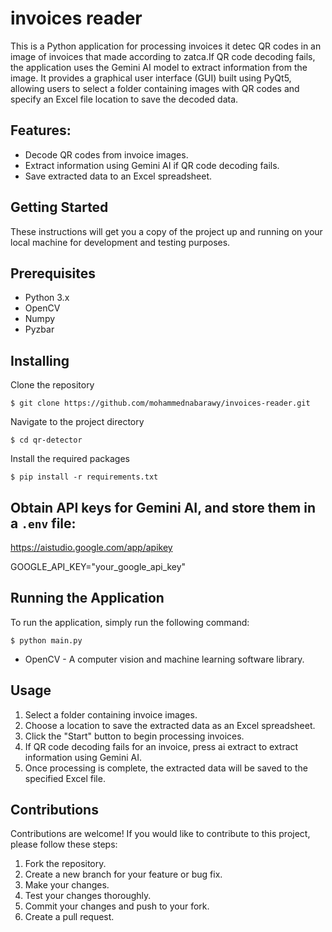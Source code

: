 # invoices reader

This is a Python application for processing invoices it detec QR codes in an image of invoices that made according to zatca.If QR code decoding fails, the application uses the Gemini AI model to extract information from the image. It provides a graphical user interface (GUI) built using PyQt5, allowing users to select a folder containing images with QR codes and specify an Excel file location to save the decoded data.

## Features:

- Decode QR codes from invoice images.
- Extract information using Gemini AI if QR code decoding fails.
- Save extracted data to an Excel spreadsheet.

## Getting Started

These instructions will get you a copy of the project up and running on your local machine for development and testing purposes.

## Prerequisites

- Python 3.x
- OpenCV
- Numpy
- Pyzbar

## Installing

Clone the repository

```
$ git clone https://github.com/mohammednabarawy/invoices-reader.git
```

Navigate to the project directory

```
$ cd qr-detector

```

Install the required packages

```
$ pip install -r requirements.txt
```

## Obtain API keys for Gemini AI, and store them in a `.env` file:

https://aistudio.google.com/app/apikey

GOOGLE_API_KEY="your_google_api_key"

## Running the Application

To run the application, simply run the following command:

```
$ python main.py
```

- OpenCV - A computer vision and machine learning software library.

## Usage

1. Select a folder containing invoice images.
2. Choose a location to save the extracted data as an Excel spreadsheet.
3. Click the "Start" button to begin processing invoices.
4. If QR code decoding fails for an invoice, press ai extract to extract information using Gemini AI.
5. Once processing is complete, the extracted data will be saved to the specified Excel file.

## Contributions

Contributions are welcome! If you would like to contribute to this project, please follow these steps:

1. Fork the repository.
2. Create a new branch for your feature or bug fix.
3. Make your changes.
4. Test your changes thoroughly.
5. Commit your changes and push to your fork.
6. Create a pull request.
